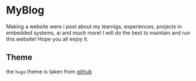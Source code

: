 # MyBlog
Making a website were i post about my learnigs, experiences, projects in embedded systems, ai and much more! I will do the best to maintain and run this website! Hope you all enjoy it.

## Theme
the `hugo` theme is taken from [github](https://github.com/g1eny0ung/hugo-theme-dream/tree/98ce59283537607aedd5c4258a436426ae65d1e5)
